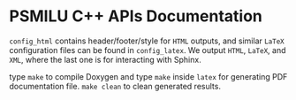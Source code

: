 # PSMILU C++ APIs Documentation #

`config_html` contains header/footer/style for `HTML` outputs, and similar `LaTeX` configuration files can be found in `config_latex`. We output `HTML`, `LaTeX`, and `XML`, where the last one is for interacting with Sphinx.

type `make` to compile Doxygen and type `make` inside `latex` for generating PDF documentation file. `make clean` to clean generated results.
